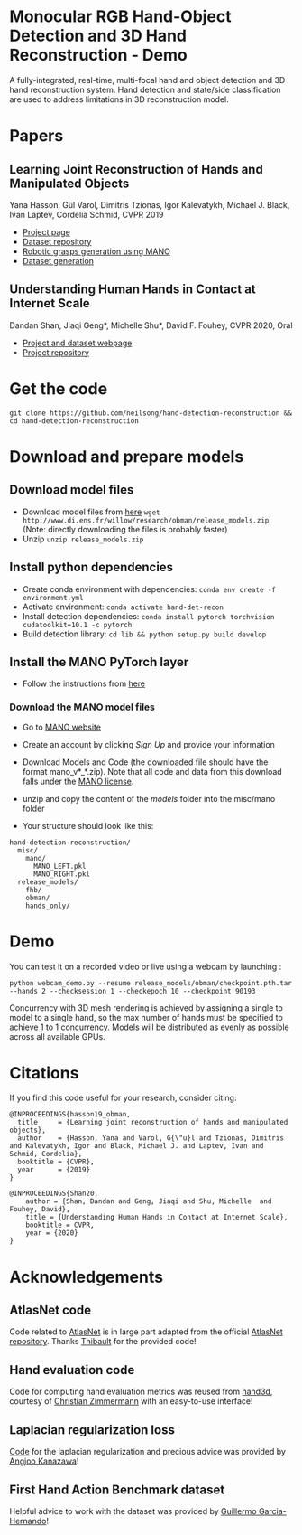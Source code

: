# Monocular RGB Hand-Object Detection and 3D Hand Reconstruction - Demo

A fully-integrated, real-time, multi-focal hand and object detection and 3D hand reconstruction system. Hand detection and state/side classification are used to address limitations in 3D reconstruction model.
# Papers
## Learning Joint Reconstruction of Hands and Manipulated Objects

Yana Hasson, Gül Varol, Dimitris Tzionas, Igor Kalevatykh, Michael J. Black,  Ivan Laptev, Cordelia Schmid, CVPR 2019

- [Project page](https://hassony2.github.io/obman)
- [Dataset repository](https://github.com/hassony2/obman)
- [Robotic grasps generation using MANO](https://github.com/ikalevatykh/mano_grasp)
- [Dataset generation](https://github.com/hassony2/obman_render)

## Understanding Human Hands in Contact at Internet Scale

Dandan Shan, Jiaqi Geng*, Michelle Shu*, David F. Fouhey, CVPR 2020, Oral

 - [Project and dataset webpage](http://fouheylab.eecs.umich.edu/~dandans/projects/100DOH/)
 - [Project repository](https://github.com/ddshan/hand_object_detector.git)

# Get the code

`git clone https://github.com/neilsong/hand-detection-reconstruction && cd hand-detection-reconstruction`

# Download and prepare models
## Download model files

- Download model files from [here](http://www.di.ens.fr/willow/research/obman/release_models.zip) `wget http://www.di.ens.fr/willow/research/obman/release_models.zip` (Note: directly downloading the files is probably faster)
- Unzip `unzip release_models.zip`

## Install python dependencies

- Create conda environment with dependencies: `conda env create -f environment.yml`
- Activate environment: `conda activate hand-det-recon`
- Install detection dependencies: `conda install pytorch torchvision cudatoolkit=10.1 -c pytorch`
- Build detection library: `cd lib && python setup.py build develop`

## Install the MANO PyTorch layer

- Follow the instructions from [here](https://github.com/hassony2/manopth)

### Download the MANO model files

- Go to [MANO website](http://mano.is.tue.mpg.de/)
- Create an account by clicking *Sign Up* and provide your information
- Download Models and Code (the downloaded file should have the format mano_v*_*.zip). Note that all code and data from this download falls under the [MANO license](http://mano.is.tue.mpg.de/license).
- unzip and copy the content of the *models* folder into the misc/mano folder

- Your structure should look like this:

```
hand-detection-reconstruction/
  misc/
    mano/
      MANO_LEFT.pkl
      MANO_RIGHT.pkl
  release_models/
    fhb/
    obman/
    hands_only/

```

# Demo

You can test it on a recorded video or live using a webcam by launching :

`python webcam_demo.py --resume release_models/obman/checkpoint.pth.tar  --hands 2 --checksession 1 --checkepoch 10 --checkpoint 90193`

Concurrency with 3D mesh rendering is achieved by assigning a single to model to a single hand, so the max number of hands must be specified to achieve 1 to 1 concurrency. Models will be distributed as evenly as possible across all available GPUs.

# Citations

If you find this code useful for your research, consider citing:

```
@INPROCEEDINGS{hasson19_obman,
  title     = {Learning joint reconstruction of hands and manipulated objects},
  author    = {Hasson, Yana and Varol, G{\"u}l and Tzionas, Dimitris and Kalevatykh, Igor and Black, Michael J. and Laptev, Ivan and Schmid, Cordelia},
  booktitle = {CVPR},
  year      = {2019}
}
```

```
@INPROCEEDINGS{Shan20, 
    author = {Shan, Dandan and Geng, Jiaqi and Shu, Michelle  and Fouhey, David},
    title = {Understanding Human Hands in Contact at Internet Scale},
    booktitle = CVPR, 
    year = {2020} 
}
```

# Acknowledgements

## AtlasNet code

Code related to [AtlasNet](http://imagine.enpc.fr/~groueixt/atlasnet/) is in large part adapted from the official [AtlasNet repository](https://github.com/ThibaultGROUEIX/AtlasNet).
Thanks [Thibault](https://github.com/ThibaultGROUEIX/) for the provided code!

## Hand evaluation code

Code for computing hand evaluation metrics was reused from [hand3d](https://github.com/lmb-freiburg/hand3d), courtesy of [Christian Zimmermann](https://lmb.informatik.uni-freiburg.de/people/zimmermc/) with an easy-to-use interface!


## Laplacian regularization loss

[Code](https://github.com/akanazawa/cmr) for the laplacian regularization and precious advice was provided by [Angjoo Kanazawa](https://people.eecs.berkeley.edu/~kanazawa/)!


## First Hand Action Benchmark dataset

Helpful advice to work with the dataset was provided by [Guillermo Garcia-Hernando](https://guiggh.github.io/)!